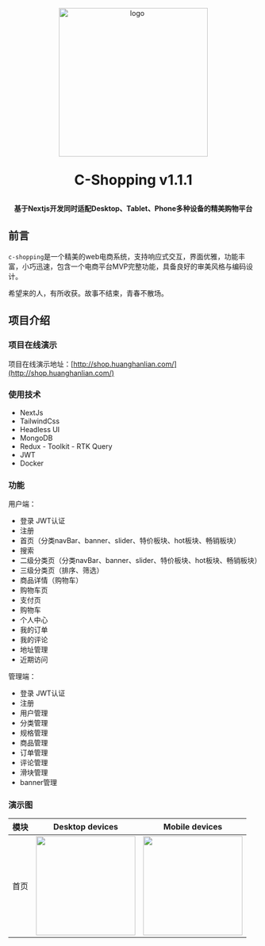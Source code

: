<p align="center">
	<img alt="logo" src="https://www.cheerspublishing.com/uploads/article/3ce26e55-1e14-4e51-aec1-1c18533f953c.png" width="300">
</p>
<h1 align="center" style="margin: 30px 0 30px; font-weight: bold;">C-Shopping v1.1.1</h1>
<h4 align="center">基于Nextjs开发同时适配Desktop、Tablet、Phone多种设备的精美购物平台</h4>

## 前言

`c-shopping`是一个精美的web电商系统，支持响应式交互，界面优雅，功能丰富，小巧迅速，包含一个电商平台MVP完整功能，具备良好的审美风格与编码设计。

希望来的人，有所收获。故事不结束，青春不散场。

## 项目介绍

### 项目在线演示

项目在线演示地址：[http://shop.huanghanlian.com/](http://shop.huanghanlian.com/)

### 使用技术

- NextJs
- TailwindCss
- Headless UI
- MongoDB
- Redux - Toolkit - RTK Query
- JWT
- Docker

### 功能

用户端：
- 登录 JWT认证
- 注册
- 首页（分类navBar、banner、slider、特价板块、hot板块、畅销板块）
- 搜索
- 二级分类页（分类navBar、banner、slider、特价板块、hot板块、畅销板块）
- 三级分类页（排序、筛选）
- 商品详情（购物车）
- 购物车页
- 支付页
- 购物车
- 个人中心
- 我的订单
- 我的评论
- 地址管理
- 近期访问

管理端：
- 登录 JWT认证
- 注册
- 用户管理
- 分类管理
- 规格管理
- 商品管理
- 订单管理
- 评论管理
- 滑块管理
- banner管理

### 演示图

|模块|Desktop devices|Mobile devices|
|--|--|--|
|首页|<img src="https://www.cheerspublishing.com/uploads/article/0b5d8bbf-d02e-4b8c-9f0a-7b3da49dfc32.gif" height="200" />|<img src="https://www.cheerspublishing.com/uploads/article/2c1e4a7e-4acc-4512-b41b-713eb0e256b3.gif" height="200" />|

